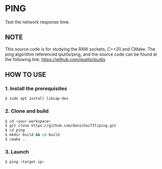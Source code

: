 # PING
Test the network response time.

## NOTE
This source code is for studying the RAW sockets, C++20 and CMake. The ping algorithm referenced iputils/ping, and the source code can be found at the following link:
https://github.com/iputils/iputils

## HOW TO USE
### 1. Install the prerequisites
```bash
$ sudo apt install libcap-dev
```

### 2. Clone and build
```bash
$ cd <your-workspace>
$ git clone https://github.com/danichoi737/ping.git
$ cd ping
$ mkdir build && cd build
$ cmake ..
```

### 3. Launch
```bash
$ ping <target-ip>
```
